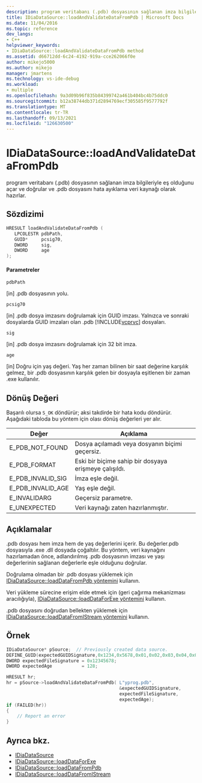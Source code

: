 ```yaml
---
description: program veritabanı (.pdb) dosyasının sağlanan imza bilgileriyle eş olduğunu açar ve doğrular ve .pdb dosyasını hata ayıklama veri kaynağı olarak hazırlar.
title: IDiaDataSource::loadAndValidateDataFromPdb | Microsoft Docs
ms.date: 11/04/2016
ms.topic: reference
dev_langs:
- C++
helpviewer_keywords:
- IDiaDataSource::loadAndValidateDataFromPdb method
ms.assetid: d66712dd-6c24-4192-919a-cce262066f0e
author: mikejo5000
ms.author: mikejo
manager: jmartens
ms.technology: vs-ide-debug
ms.workload:
- multiple
ms.openlocfilehash: 9a3d09b96f835b84399742a461b404bc4b75ddc0
ms.sourcegitcommit: b12a38744db371d2894769ecf305585f9577792f
ms.translationtype: MT
ms.contentlocale: tr-TR
ms.lasthandoff: 09/13/2021
ms.locfileid: "126630500"
---
```

# <a name="idiadatasourceloadandvalidatedatafrompdb"></a>IDiaDataSource::loadAndValidateDataFromPdb
program veritabanı (.pdb) dosyasının sağlanan imza bilgileriyle eş olduğunu açar ve doğrular ve .pdb dosyasını hata ayıklama veri kaynağı olarak hazırlar.

## <a name="syntax"></a>Sözdizimi

```C++
HRESULT loadAndValidateDataFromPdb ( 
   LPCOLESTR pdbPath,
   GUID*     pcsig70,
   DWORD     sig,
   DWORD     age
);
```

#### <a name="parameters"></a>Parametreler
`pdbPath`

[in] .pdb dosyasının yolu.

`pcsig70`

[in] .pdb dosya imzasını doğrulamak için GUID imzası. Yalnızca ve sonraki dosyalarda GUID imzaları olan .pdb [!INCLUDE[vcprvc](../../code-quality/includes/vcprvc_md.md)] dosyaları.

`sig`

[in] .pdb dosya imzasını doğrulamak için 32 bit imza.

`age`

[in] Doğru için yaş değeri. Yaş her zaman bilinen bir saat değerine karşılık gelmez, bir .pdb dosyasının karşılık gelen bir dosyayla eşitlenen bir zaman .exe kullanılır.

## <a name="return-value"></a>Dönüş Değeri
Başarılı olursa `S_OK` döndürür; aksi takdirde bir hata kodu döndürür. Aşağıdaki tabloda bu yöntem için olası dönüş değerleri yer alır.

|Değer|Açıklama|
|-----------|-----------------|
|E_PDB_NOT_FOUND|Dosya açılamadı veya dosyanın biçimi geçersiz.|
|E_PDB_FORMAT|Eski bir biçime sahip bir dosyaya erişmeye çalışıldı.|
|E_PDB_INVALID_SIG|İmza eşle değil.|
|E_PDB_INVALID_AGE|Yaş eşle değil.|
|E_INVALIDARG|Geçersiz parametre.|
|E_UNEXPECTED|Veri kaynağı zaten hazırlanmıştır.|

## <a name="remarks"></a>Açıklamalar
.pdb dosyası hem imza hem de yaş değerlerini içerir. Bu değerler.pdb dosyasıyla .exe .dll dosyada çoğaltılır. Bu yöntem, veri kaynağını hazırlamadan önce, adlandırılmış .pdb dosyasının imzası ve yaşı değerlerinin sağlanan değerlerle eşle olduğunu doğrular.

Doğrulama olmadan bir .pdb dosyası yüklemek için [IDiaDataSource::loadDataFromPdb yöntemini](../../debugger/debug-interface-access/idiadatasource-loaddatafrompdb.md) kullanın.

Veri yükleme sürecine erişim elde etmek için (geri çağırma mekanizması aracılığıyla), [IDiaDataSource::loadDataForExe yöntemini](../../debugger/debug-interface-access/idiadatasource-loaddataforexe.md) kullanın.

.pdb dosyasını doğrudan bellekten yüklemek için [IDiaDataSource::loadDataFromIStream yöntemini](../../debugger/debug-interface-access/idiadatasource-loaddatafromistream.md) kullanın.

## <a name="example"></a>Örnek

```C++
IDiaDataSource* pSource;  // Previously created data source.
DEFINE_GUID(expectedGUIDSignature,0x1234,0x5678,0x01,0x02,0x03,0x04,0x05,0x06,0x07,0x08);
DWORD expectedFileSignature = 0x12345678;
DWORD expectedAge           = 128;

HRESULT hr;
hr = pSource->loadAndValidateDataFromPdb( L"yprog.pdb",
                                          &expectedGUIDSignature,
                                          expectedFileSignature,
                                          expectedAge);
if (FAILED(hr))
{
    // Report an error
}

```

## <a name="see-also"></a>Ayrıca bkz.
- [IDiaDataSource](../../debugger/debug-interface-access/idiadatasource.md)
- [IDiaDataSource::loadDataForExe](../../debugger/debug-interface-access/idiadatasource-loaddataforexe.md)
- [IDiaDataSource::loadDataFromPdb](../../debugger/debug-interface-access/idiadatasource-loaddatafrompdb.md)
- [IDiaDataSource::loadDataFromIStream](../../debugger/debug-interface-access/idiadatasource-loaddatafromistream.md)
